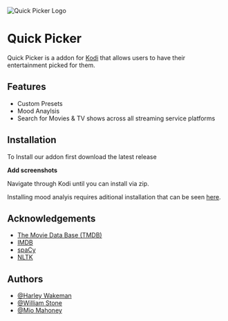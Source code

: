 
![Quick Picker Logo](https://raw.githubusercontent.com/KodiPickerProject/QuickPick/main/icon.png)


# Quick Picker

Quick Picker is a addon for [Kodi](https://github.com/xbmc) that allows users to have their entertainment picked for them.




## Features

- Custom Presets
- Mood Anaylsis
- Search for Movies & TV shows across all streaming service platforms



## Installation

To Install our addon first download the latest release


**Add screenshots**


Navigate through Kodi until you can install via zip.


Installing mood analyis requires aditional installation that can be seen [here](https://github.com/KodiPickerProject/MoodAnalysis).

    
## Acknowledgements

 - [The Movie Data Base (TMDB)](https://www.themoviedb.org/)
 - [IMDB](https://www.imdb.com/)
 - [spaCy](https://spacy.io/)
 - [NLTK](https://www.nltk.org/)


## Authors

- [@Harley Wakeman](https://www.github.com/hwakeman)
- [@William Stone](https://github.com/will-s-stone)
- [@Mio Mahoney](https://github.com/mio-mahoney)


